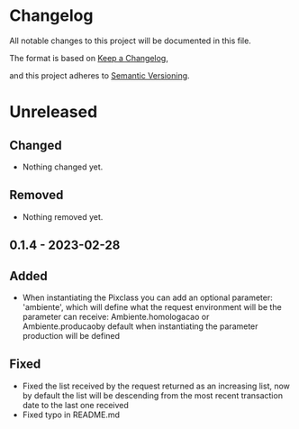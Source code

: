 # Changelog

All notable changes to this project will be documented in this file.

The format is based on [Keep a Changelog](https://keepachangelog.com/en/1.0.0/), 

and this project adheres to [Semantic Versioning](https://semver.org/spec/v2.0.0.html).

# Unreleased

## Changed

- Nothing changed yet.

## Removed

- Nothing removed  yet.
## 0.1.4 - 2023-02-28

## Added

- When instantiating the Pixclass you can add an optional parameter: 'ambiente', which will define what the request environment will be the parameter can receive: 
Ambiente.homologacao or Ambiente.producaoby default when instantiating the parameter production will be defined

## Fixed
- Fixed the list received by the request returned as an increasing list, now by default the list will be descending from the most recent transaction date to the last one received
- Fixed typo in README.md
